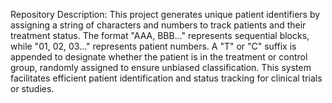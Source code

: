 Repository Description: This project generates unique patient identifiers by assigning a string of characters and numbers to track patients and their treatment status. The format "AAA, BBB..." represents sequential blocks, while "01, 02, 03..." represents patient numbers. A "T" or "C" suffix is appended to designate whether the patient is in the treatment or control group, randomly assigned to ensure unbiased classification. This system facilitates efficient patient identification and status tracking for clinical trials or studies.
